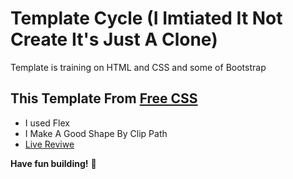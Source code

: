 # Template Cycle (I Imtiated It Not Create It's Just A Clone)
Template is training on HTML and CSS and some of Bootstrap

## This Template From [Free CSS](https://www.free-css.com/free-css-templates)
- I used Flex 
- I Make A Good Shape By Clip Path 
- [Live Reviwe](https://raw.githack.com/sonsalem/Template-Cycle/main/Template%20Cricle.html)

**Have fun building!** 🚀
